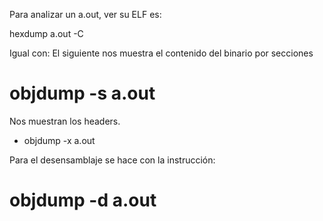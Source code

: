 Para analizar un a.out, ver su ELF es:

hexdump a.out -C


Igual con: 
El siguiente nos muestra el contenido del binario por secciones
# objdump -s a.out

Nos muestran los headers.
* objdump -x a.out

Para el desensamblaje se hace con la instrucción:
# objdump -d a.out